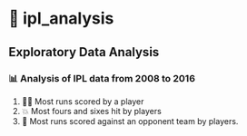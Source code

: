 # 🏏 ipl_analysis
## Exploratory Data Analysis
### 📊 Analysis of IPL data from 2008 to 2016 
1. 🏃‍♂️ Most runs scored by a player 
2. 💥 Most fours and sixes hit by players 
3. 🏏 Most runs scored against an opponent team by players.
